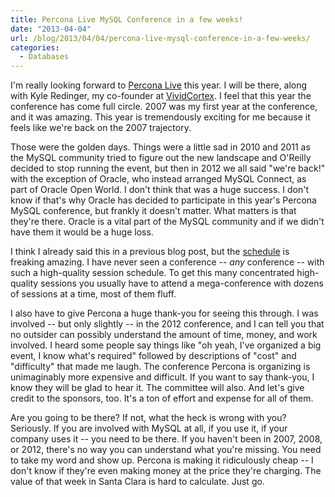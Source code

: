```yaml
---
title: Percona Live MySQL Conference in a few weeks!
date: "2013-04-04"
url: /blog/2013/04/04/percona-live-mysql-conference-in-a-few-weeks/
categories:
  - Databases
---
```

I'm really looking forward to [Percona Live](http://www.percona.com/live/) this year. I will be there, along with Kyle Redinger, my co-founder at [VividCortex](https://vividcortex.com/). I feel that this year the conference has come full circle. 2007 was my first year at the conference, and it was amazing. This year is tremendously exciting for me because it feels like we're back on the 2007 trajectory.

Those were the golden days. Things were a little sad in 2010 and 2011 as the MySQL community tried to figure out the new landscape and O'Reilly decided to stop running the event, but then in 2012 we all said "we're back!" with the exception of Oracle, who instead arranged MySQL Connect, as part of Oracle Open World. I don't think that was a huge success. I don't know if that's why Oracle has decided to participate in this year's Percona MySQL conference, but frankly it doesn't matter. What matters is that they're there. Oracle is a vital part of the MySQL community and if we didn't have them it would be a huge loss.

I think I already said this in a previous blog post, but the [schedule](http://www.percona.com/live/mysql-conference-2013/program/schedule/sessions-day-1) is freaking amazing. I have never seen a conference -- *any* conference -- with such a high-quality session schedule. To get this many concentrated high-quality sessions you usually have to attend a mega-conference with dozens of sessions at a time, most of them fluff.

I also have to give Percona a huge thank-you for seeing this through. I was involved -- but only slightly -- in the 2012 conference, and I can tell you that no outsider can possibly understand the amount of time, money, and work involved. I heard some people say things like "oh yeah, I've organized a big event, I know what's required" followed by descriptions of "cost" and "difficulty" that made me laugh. The conference Percona is organizing is unimaginably more expensive and difficult. If you want to say thank-you, I know they will be glad to hear it. The committee will also. And let's give credit to the sponsors, too. It's a ton of effort and expense for all of them.

Are you going to be there? If not, what the heck is wrong with you? Seriously. If you are involved with MySQL at all, if you use it, if your company uses it -- you need to be there. If you haven't been in 2007, 2008, or 2012, there's no way you can understand what you're missing. You need to take my word and show up. Percona is making it ridiculously cheap -- I don't know if they're even making money at the price they're charging. The value of that week in Santa Clara is hard to calculate. Just go.


